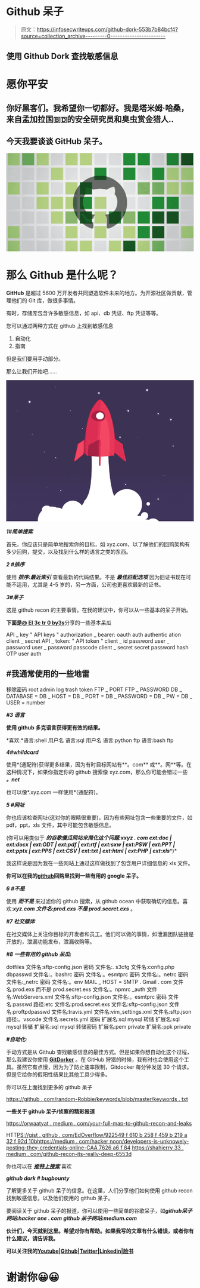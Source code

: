 # Github 呆子

> 原文：<https://infosecwriteups.com/github-dork-553b7b84bcf4?source=collection_archive---------0----------------------->

## 使用 Github Dork 查找敏感信息

# 愿你平安

## 你好黑客们。我希望你一切都好。我是塔米姆·哈桑，来自孟加拉国🇧🇩的安全研究员和臭虫赏金猎人..

## 今天我要谈谈 GitHub 呆子。

![](img/ae5dde725d1cbcd3ea8e3c128ff5fa2a.png)

# 那么 Github 是什么呢？

**GitHub** 是超过 5600 万开发者共同塑造软件未来的地方。为开源社区做贡献，管理他们的 Git 库，做很多事情。

有时，存储库包含许多敏感信息，如 api、db 凭证、ftp 凭证等等。

您可以通过两种方式在 github 上找到敏感信息

1.  自动化
2.  指南

但是我们要用手动部分。

那么让我们开始吧……

![](img/4a66ba7852575f38ec87ebe4579042af.png)

***1#简单搜索***

首先，你应该只是简单地搜索你的目标，如 xyz.com，以了解他们的回购架构有多少回购，提交，以及找到什么样的语言之类的东西。

***2 #排序***

使用 ***排序:最近索引*** 查看最新的代码结果。不是 ***最佳匹配选项*** 因为旧证书现在可能不适用，尤其是 4-5 岁的，另一方面，公司也更喜欢最新的证书。

***3#呆子***

这是 github recon 的主要事情。在我的建议中，你可以从一些基本的呆子开始。

**下面是**[**@ El 3c tr 0 by3s**](http://@El3ctr0Byt3s)分享的一些基本呆瓜

API _ key
" API keys "
authorization _ bearer:
oauth
auth
authentic ation
client _ secret
API _ token:
" API token "
client _ id
password
user _ password
user _ password
passcode
client _ secret
secret
password hash
OTP
user auth

## #我通常使用的一些地雷

移除密码
root
admin
log
trash
token
FTP _ PORT
FTP _ PASSWORD
DB _ DATABASE =
DB _ HOST =
DB _ PORT =
DB _ PASSWORD =
DB _ PW =
DB _ USER =
number

***#3 语言***

**使用 github 多克语言获得更有效的结果。**

*喜欢:*语言:shell 用户名
语言:sql 用户名
语言:python ftp
语言:bash ftp

***4#whildcard***

使用*(通配符)获得更多结果，因为有时目标网站有**。com** 或**。网**等。在这种情况下，如果你指定你的 github 搜索像 xyz.com，那么你可能会错过一些 ***。net***

也可以像*.xyz.com 一样使用*(通配符)。

***5 #网址***

你也应该检查网址(这对你的眼睛很重要)，因为有些网址包含一些重要的文件，如 pdf，ppt，xls 文件，其中可能包含敏感信息。

(你可以用类似于 ***的谷歌傻瓜网站来简化这个问题:xxyz . com ext:doc | ext:docx | ext:ODT | ext:pdf | ext:rtf | ext:sxw | ext:PSW | ext:PPT | ext:pptx | ext:PPS | ext:CSV | ext:txt | ext:html | ext:PHP | ext:xls****)*

我这样说是因为我在一些网站上通过这样做找到了包含用户详细信息的 xls 文件。

**你可以在我的**[**github**](https://github.com/tamimhasan404/Google-Dorks)**回购里找到一些有用的 google 呆子。**

***6 #不是***

使用 ***而不是*** 来过滤你的 github 搜索，从 github ocean 中获取确切的信息。喜欢:***xyz.com 文件名:prod.exs 不是 prod.secret.exs*** 。

***#7 社交媒体***

在社交媒体上关注你目标的开发者和员工。他们可以做的事情，如泄漏团队链接是开放的，泄漏功能发布，泄漏收购等。

***#8 一些有用的 github 呆瓜:***

dotfiles
文件名:sftp-config.json 密码
文件名:. s3cfg
文件名:config.php dbpasswd
文件名:。bashrc 密码
文件名:。esmtprc 密码
文件名:。netrc 密码
文件名:_netrc 密码
文件名:。env MAIL _ HOST = SMTP . Gmail . com
文件名:prod.exs 而不是 prod.secret.exs
文件名:。npmrc _auth
文件名:WebServers.xml
文件名:sftp-config.json
文件名:。esmtprc 密码
文件名:passwd 路径:etc
文件名:prod.secret.exs
文件名:sftp-config.json
文件名:proftpdpasswd
文件名:travis.yml
文件名:vim_settings.xml
文件名:sftp.json 路径:。vscode
文件名:secrets.yml 密码
扩展名:sql mysql 转储
扩展名:sql mysql 转储
扩展名:sql mysql 转储密码
扩展名:pem private
扩展名:ppk private

***#自动化:***

手动方式是从 Github 查找敏感信息的最佳方式。但是如果你想自动化这个过程，那么我建议你使用 [**GitDorker**](https://github.com/obheda12/GitDorker) 。在 GitHub 狩猎的时候，我有时也会使用这个工具。虽然它有点慢，因为为了防止速率限制，Gitdocker 每分钟发送 30 个请求。但是它给你的假阳性结果比其他工具少得多。

你可以在上面找到更多的 github 呆子

[https://github . com/random-Robbie/keywords/blob/master/keywords . txt](https://github.com/random-robbie/keywords/blob/master/keywords.txt)

**一些关于 github 呆子/侦察的精彩报道**

[https://orwaatyat . medium . com/your-full-map-to-github-recon-and-leaks](https://orwaatyat.medium.com/your-full-map-to-github-recon-and-leaks-exposure-860c37ca2c82)

HTT[PS://gist . github . com/EdOverflow/922549 f 610 b 258 f 459 b 219 a 32 f 92d 10b](https://gist.github.com/EdOverflow/922549f610b258f459b219a32f92d10b)[https://medium . com/hacker noon/developers-is-unknowely-posting-they-credentials-online-CAA 7626 a6 f 84](https://medium.com/hackernoon/developers-are-unknowingly-posting-their-credentials-online-caa7626a6f84)
[https://shahjerry 33 . medium . com/github-recon-its-really-deep-6553d](https://shahjerry33.medium.com/github-recon-its-really-deep-6553d6dfbb1f)

你也可以在 [***推特上搜索***](https://twitter.com/) 喜欢

***github dork # bugbounty***

了解更多关于 github 呆子的信息。在这里，人们分享他们如何使用 github recon 找到敏感信息，以及他们使用的 github 呆子。

要阅读关于 github 呆子的报道，你可以使用一些简单的谷歌呆子，如***github******呆子网站:hacker one . com***
***github 呆子网站:medium.com***

**伙计们，今天就到这里。希望对你有帮助。如果我写的文章有什么错误，或者你有什么建议，请告诉我。**

**可以关注我的**[**Youtube**](https://www.youtube.com/c/HackoMedia404)**|**[**Github**](https://github.com/tamimhasan404)**|**[**Twitter**](https://twitter.com/tamimhasan404)**|**[**Linkedin**](https://www.linkedin.com/in/tamimhasan404/)**|**[**脸书**](https://www.facebook.com/tamimhasan404)

# 谢谢你😀😀